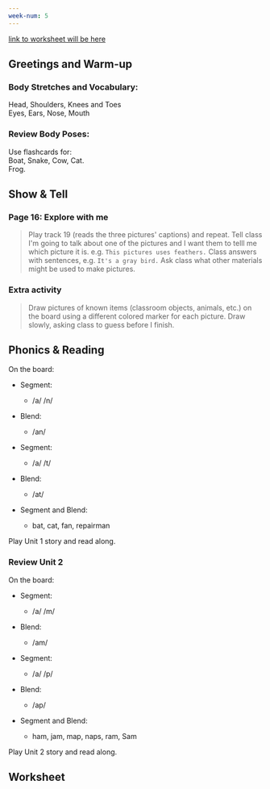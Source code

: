 ```yaml
---
week-num: 5
---
```


<a class="alert button" href="#">link to worksheet will be here</a>

## Greetings and Warm-up

### Body Stretches and Vocabulary:

Head, Shoulders, Knees and Toes  
Eyes, Ears, Nose, Mouth  

### Review Body Poses:

Use flashcards for:  
Boat, Snake, Cow, Cat.  
Frog.

## Show & Tell

### Page 16: Explore with me

> Play track 19 (reads the three pictures' captions) and repeat.
> Tell class I'm going to talk about one of the pictures and I want them to telll me which picture it is. e.g. `This pictures uses feathers.` Class answers with sentences, e.g. `It's a gray bird.`
> Ask class what other materials might be used to make pictures.

### Extra activity

> Draw pictures of known items (classroom objects, animals, etc.) on the board using a different colored marker for each picture. Draw slowly, asking class to guess before I finish.


## Phonics & Reading

On the board:

- Segment:
  - /a/ /n/
- Blend:
  - /an/

- Segment:
  - /a/ /t/
- Blend:
  - /at/

- Segment and Blend:
  - bat, cat, fan, repairman

Play Unit 1 story and read along.

### Review Unit 2

On the board:

- Segment:
  - /a/ /m/
- Blend:
  - /am/

- Segment:
  - /a/ /p/
- Blend:
  - /ap/

- Segment and Blend:
  - ham, jam, map, naps, ram, Sam

Play Unit 2 story and read along.

## Worksheet



